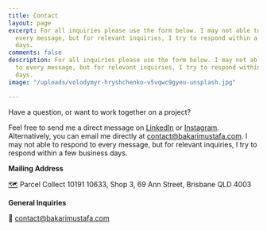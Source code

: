 ```yaml
---
title: Contact
layout: page
excerpt: For all inquiries please use the form below. I may not able to respond to
  every message, but for relevant inquiries, I try to respond within a few business
  days.
comments: false
description: For all inquiries please use the form below. I may not able to respond
  to every message, but for relevant inquiries, I try to respond within a few business
  days.
image: "/uploads/volodymyr-hryshchenko-v5vqwc9gyeu-unsplash.jpg"

---
```

Have a question, or want to work together on a project?

Feel free to send me a direct message on [LinkedIn](https://www.linkedin.com/in/realbakari/ "LinkedIn") or [Instagram](https://instagram.com/realbakari "Instagram"). Alternatively, you can email me directly at [contact@bakarimustafa.com](mailto:contact@bakarimustafa.com "Email"). I may not able to respond to every message, but for relevant inquiries, I try to respond within a few business days.

**Mailing Address**

[🗺️](https://emojipedia.org/world-map/) Parcel Collect 10191 10633, Shop 3, 69 Ann Street, Brisbane QLD 4003

**General Inquiries**

📧 [contact@bakarimustafa.com](mailto:contact@bakarimustafa.com "Email")